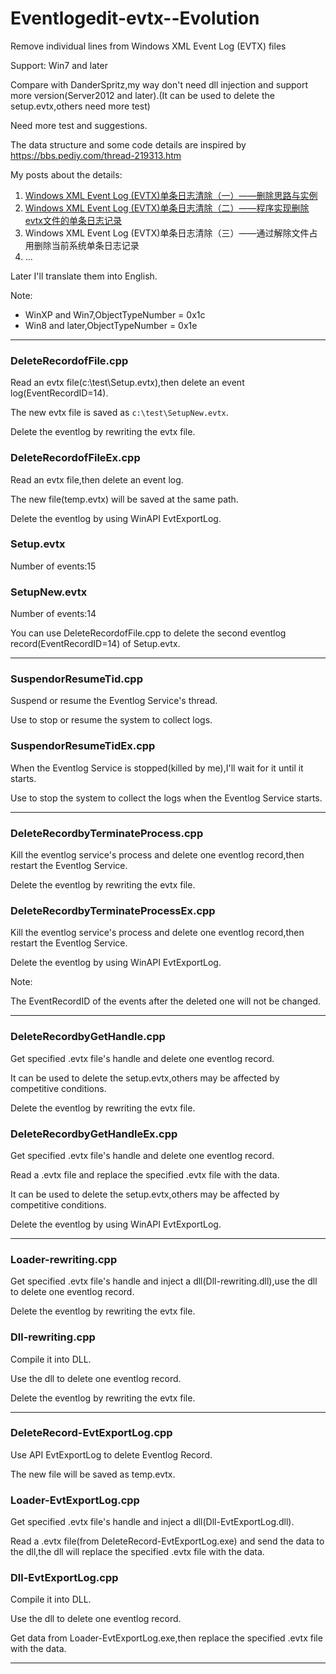 # Eventlogedit-evtx--Evolution
Remove individual lines from Windows XML Event Log (EVTX) files

Support: Win7 and later

Compare with DanderSpritz,my way don't need dll injection and support more version(Server2012 and later).(It can be used to delete the setup.evtx,others need more test)

Need more test and suggestions.

The data structure and some code details are inspired by https://bbs.pediy.com/thread-219313.htm

My posts about the details:

1. [Windows XML Event Log (EVTX)单条日志清除（一）——删除思路与实例](https://3gstudent.github.io/3gstudent.github.io/Windows-XML-Event-Log-(EVTX)%E5%8D%95%E6%9D%A1%E6%97%A5%E5%BF%97%E6%B8%85%E9%99%A4-%E4%B8%80-%E5%88%A0%E9%99%A4%E6%80%9D%E8%B7%AF%E4%B8%8E%E5%AE%9E%E4%BE%8B/)
2. [Windows XML Event Log (EVTX)单条日志清除（二）——程序实现删除evtx文件的单条日志记录](https://3gstudent.github.io/3gstudent.github.io/Windows-XML-Event-Log-(EVTX)%E5%8D%95%E6%9D%A1%E6%97%A5%E5%BF%97%E6%B8%85%E9%99%A4-%E4%BA%8C-%E7%A8%8B%E5%BA%8F%E5%AE%9E%E7%8E%B0%E5%88%A0%E9%99%A4evtx%E6%96%87%E4%BB%B6%E7%9A%84%E5%8D%95%E6%9D%A1%E6%97%A5%E5%BF%97%E8%AE%B0%E5%BD%95/)
3. Windows XML Event Log (EVTX)单条日志清除（三）——通过解除文件占用删除当前系统单条日志记录
4. ...

Later I'll translate them into English.

Note:

- WinXP and Win7,ObjectTypeNumber = 0x1c
- Win8 and later,ObjectTypeNumber = 0x1e

---

### DeleteRecordofFile.cpp

Read an evtx file(c:\\test\\Setup.evtx),then delete an event log(EventRecordID=14).

The new evtx file is saved as `c:\test\SetupNew.evtx`.

Delete the eventlog by rewriting the evtx file.

### DeleteRecordofFileEx.cpp

Read an evtx file,then delete an event log.

The new file(temp.evtx) will be saved at the same path.

Delete the eventlog by using WinAPI EvtExportLog.

### Setup.evtx

Number of events:15

### SetupNew.evtx

Number of events:14

You can use DeleteRecordofFile.cpp to delete the second eventlog record(EventRecordID=14) of Setup.evtx.

---

### SuspendorResumeTid.cpp

Suspend or resume the Eventlog Service's thread.

Use to stop or resume the system to collect logs.

### SuspendorResumeTidEx.cpp

When the Eventlog Service is stopped(killed by me),I'll wait for it until it starts.

Use to stop the system to collect the logs when the Eventlog Service starts.

---

### DeleteRecordbyTerminateProcess.cpp

Kill the eventlog service's process and delete one eventlog record,then restart the Eventlog Service.

Delete the eventlog by rewriting the evtx file.

### DeleteRecordbyTerminateProcessEx.cpp

Kill the eventlog service's process and delete one eventlog record,then restart the Eventlog Service.

Delete the eventlog by using WinAPI EvtExportLog.

Note:

The EventRecordID of the events after the deleted one will not be changed.

---

### DeleteRecordbyGetHandle.cpp

Get specified .evtx file's handle and delete one eventlog record.

It can be used to delete the setup.evtx,others may be affected by competitive conditions.

Delete the eventlog by rewriting the evtx file.

### DeleteRecordbyGetHandleEx.cpp

Get specified .evtx file's handle and delete one eventlog record.

Read a .evtx file and replace the specified .evtx file with the data.

It can be used to delete the setup.evtx,others may be affected by competitive conditions.

Delete the eventlog by using WinAPI EvtExportLog.

---

### Loader-rewriting.cpp

Get specified .evtx file's handle and inject a dll(Dll-rewriting.dll),use the dll to delete one eventlog record.

Delete the eventlog by rewriting the evtx file.
    
### Dll-rewriting.cpp

Compile it into DLL.

Use the dll to delete one eventlog record.

Delete the eventlog by rewriting the evtx file.

---

### DeleteRecord-EvtExportLog.cpp

Use API EvtExportLog to delete Eventlog Record.

The new file will be saved as temp.evtx.

### Loader-EvtExportLog.cpp

Get specified .evtx file's handle and inject a dll(Dll-EvtExportLog.dll).

Read a .evtx file(from DeleteRecord-EvtExportLog.exe) and send the data to the dll,the dll will replace the specified .evtx file with the data.

### Dll-EvtExportLog.cpp

Compile it into DLL.

Use the dll to delete one eventlog record.

Get data from Loader-EvtExportLog.exe,then replace the specified .evtx file with the data.

---
